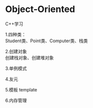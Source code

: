 # Object-Oriented
C++学习 <br>

1.四种类： <br>
Student类、Point类、Computer类、栈类 <br>

2.创建对象  <br>
创建栈对象、创建堆对象 <br>

3.单例模式 <br>

4.友元  <br>

5.模板 template <br>

6.内存管理
 

